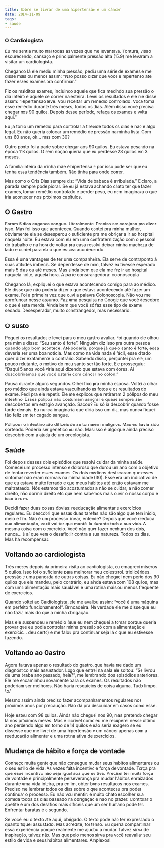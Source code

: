 ```yaml
---
title: Sobre se livrar de uma hipertensão e um câncer
date: 2014-11-09
tags:
- saude
---
```


### O Cardiologista

Eu me sentia muito mal todas as vezes que me levantava. Tontura, visão escurecendo, cansaço e principalmente pressão alta (15.9) me levaram a visitar um cardiologista.

Chegando lá ele mediu minha pressão, pediu uma série de exames e me disse mais ou menos assim: “Não posso dizer que você é hipertenso até fazer esses exames pra confirmar.”

Fiz os malditos exames, incluindo aquele que fica medindo sua pressão o dia inteiro e aquele de correr na esteira. Levei os resultados e ele me disse assim: “Hipertensão leve. Vou receitar um remédio controlado. Você toma esse remédio durante três meses, todos os dias. Além disso você precisa chegar nos 90 quilos. Depois desse período, refaça os exames e volta aqui.”

Eu já tomo um remédio para controlar a tireóide todos os dias e não é algo legal. Eu não queria colocar um remédio de pressão na minha lista. Com uns 60 anos, ok… mas com 30?

Outro ponto foi a parte sobre chegar aos 90 quilos. Eu estava pesando na época 113 quilos. O sem noção queria que eu perdesse 23 quilos em 3 meses.

A família inteira da minha mãe é hipertensa e por isso pode ser que eu tenha essa tendência também. Não tinha para onde correr.

Mas como o Cris Dias sempre diz: “Vida de babaca é atribulada.” E claro, a parada sempre pode piorar. Se eu já estava achando chato ter que fazer exames, tomar remédio controlado e perder peso, eu nem imaginava o que iria acontecer nos próximos capítulos.

## O Gastro

Foram 5 dias cagando sangue. Literalmente. Precisa ser corajoso pra dizer isso. Mas foi isso que aconteceu. Quando contei pra minha mulher, obviamente ela se desesperou o suficiente pra me obrigar a ir ao hospital naquela noite. Eu estava com ela em uma confraternização com o pessoal do trabalho e na hora de voltar pra casa resolvi deixar minha macheza de lado e contei para ela o que estava acontecendo.

Essa é uma vantagem de ter uma companheira. Ela serve de contraponto à suas atitudes imbecis. Se dependesse de mim, talvez eu tivesse esperado mais 5 dias ou até meses. Mas ainda bem que ela me fez ir ao hospital naquela noite, aquela hora.
A parte constrangedora: colonoscopia

Chegando lá, expliquei o que estava acontecendo comigo para ao médico. Ele disse que não poderia dizer o que estava acontecendo até fazer um exame. Foi a primeira vez que ouvi a palavra Colonoscopia. Não vou me aprofundar nesse assunto. Faz uma pesquisa no Google que você descobre o que é esta merda. Ainda bem que você só faz esse tipo de exame sedado. Desesperador, muito constrangedor, mas necessário.

## O susto

Peguei os resultados e levei para o meu gastro avaliar. Foi quando ele olhou pra mim e disse: “Seu santo é forte”. Ninguém diz isso pra outra pessoa quando algo bom acontece. Até poderia, porque já que o santo é forte, essa deveria ser uma boa notícia. Mas como na vida nada é fácil, esse ditado quer dizer exatamente o contrário. Sabendo disso, perguntei pra ele, um pouco relutante, o motivo do meu santo ser tão forte. Ele prosseguiu: “Daqui 5 anos você viria aqui dizendo que estava com dores. Aí descobriríamos que você estaria com câncer no cólon.”

Pausa durante alguns segundos. Olhei fixo pra minha esposa. Voltei a olhar pro médico que ainda estava vasculhando as fotos e os resultados do exame. Pedi pra ele repetir. Ele me explicou que retiraram 2 pólipos do meu intestino. Esses pólipos não costumam sangrar e quase sempre são descobertos em estágio avançado. Sacou? Eu só ia descobrir quando fosse tarde demais. Eu nunca imaginaria que diria isso um dia, mas nunca fiquei tão feliz em ter cagado sangue.

Pólipos no intestino são difíceis de se tornarem malignos. Mas eu havia sido sorteado. Poderia ser genético ou não. Mas isso é algo que ainda preciso descobrir com a ajuda de um oncologista.

## Saúde

Foi depois desses dois episódios que resolvi cuidar da minha saúde. Comecei um processo intenso e doloroso que durou um ano com o objetivo de tentar reverter esses exames. Os dois médicos destacaram que esses sintomas não eram normais na minha idade (30). Esse era um indicativo de que eu estava muito ferrado e que meus hábitos até então estavam me maltratando. Nós estamos tão acostumados a não se cuidar, a não comer direito, não dormir direito etc que nem sabemos mais ouvir o nosso corpo e isso é ruim.

Decidi fazer duas coisas óbvias: reeducação alimentar e exercícios regulares. Eu descobri que essas duas tarefas não são algo que tem inicio, meio e fim. Não é um processo linear, entende? Depois que você reeduca sua alimentação, você vai ter que mantê-la durante toda a sua vida. A mesma coisa com o exercício. Você não quer fazer nenhum dos dois, nunca… é aí que vem o desafio: ir contra a sua natureza. Todos os dias. Mas há recompensas.

## Voltando ao cardiologista

Três meses depois da primeira visita ao cardiologista, eu emagreci míseros 5 quilos. Isso foi o suficiente para melhorar meu colesterol, triglicérides, pressão e uma pancada de outras coisas. Eu não cheguei nem perto dos 90 quilos que ele mandou, pelo contrário, eu ainda estava com 108 quilos, mas com uma alimentação mais saudável e uma rotina mais ou menos frequente de exercícios.

Quando voltei ao Cardiologista, ele me avaliou assim: “você é uma máquina em perfeito funcionamento!”. Brincadeira. Na verdade ele me disse que eu não fazia mais do que a minha obrigação.

Mas ele suspendeu o remédio (que eu nem cheguei a tomar porque queria provar que eu podia controlar minha pressão só com a alimentação e exercício… deu certo) e me falou pra continuar seja lá o que eu estivesse fazendo.

## Voltando ao Gastro

Agora faltava apenas o resultado do gastro, que havia me dado um diagnóstico mais assustador. Logo que entrei na sala ele soltou: “Se livrou de uma braba ano passado, hein?”, me lembrando dos episódios anteriores. Ele me encaminhou novamente para os exames. Os resultados não poderiam ser melhores. Não havia resquícios de coisa alguma. Tudo limpo. \o/

Mesmo assim ainda preciso fazer acompanhamentos regulares nos próximos anos por precaução. Não dá pra descuidar em casos como esse.

Hoje estou com 98 quilos. Ainda não cheguei nos 90, mas pretendo chegar lá nos próximos meses. Mas é incrível como eu me recuperei nesse último ano perdendo algo em torno de 14 quilos e não seria exagero se eu dissesse que me livrei de uma hipertensão e um câncer apenas com a reeducação alimentar e uma rotina ativa de exercícios.

## Mudança de hábito e força de vontade

Conheço muita gente que não consegue mudar seus hábitos alimentares ou o seu estilo de vida. As vezes falta incentivo e força de vontade. Torça pra que esse incentivo não seja igual aos que eu tive. Precisei ter muita força de vontade e principalmente perseverança pra mudar hábitos enraizados durante uma vida inteira, pra enfim, obter bons resultados nos exames. Preciso me lembrar todos os dias sobre o que aconteceu pra poder continuar o processo. Eu não vou mentir: é muito chato escolher sua comida todos os dias baseado na obrigação e não no prazer. Controlar o apetite é um dos desafios mais difíceis que um ser humano pode ter. Enfrentar baratas é o segundo.

Se você leu o texto até aqui, obrigado. O texto pode não ter expressado o quanto fiquei assustado. Mas acredite, foi tenso. Eu queria compartilhar essa experiência porque realmente me ajudou a mudar. Talvez sirva de inspiração, talvez não. Mas que pelo menos sirva pra você reavaliar seu estilo de vida e seus hábitos alimentares. Amplexos!